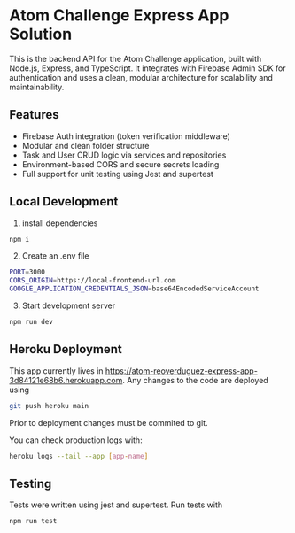 # Atom Challenge Express App Solution

This is the backend API for the Atom Challenge application, built with Node.js, Express, and TypeScript.
It integrates with Firebase Admin SDK for authentication and uses a clean, modular architecture for scalability and maintainability.

## Features
- Firebase Auth integration (token verification middleware)
- Modular and clean folder structure
- Task and User CRUD logic via services and repositories
- Environment-based CORS and secure secrets loading
- Full support for unit testing using Jest and supertest

## Local Development
1. install dependencies
```bash
npm i
```

2. Create an .env file
```bash
PORT=3000
CORS_ORIGIN=https://local-frontend-url.com
GOOGLE_APPLICATION_CREDENTIALS_JSON=base64EncodedServiceAccount
```

3. Start development server
```bash
npm run dev
```

## Heroku Deployment
This app currently lives in https://atom-reoverduguez-express-app-3d84121e68b6.herokuapp.com. Any changes to the code are deployed using

```bash
git push heroku main
```

Prior to deployment changes must be commited to git.

You can check production logs with:

```bash
heroku logs --tail --app [app-name]
```

## Testing
Tests were written using jest and supertest. Run tests with
```bash
npm run test
```